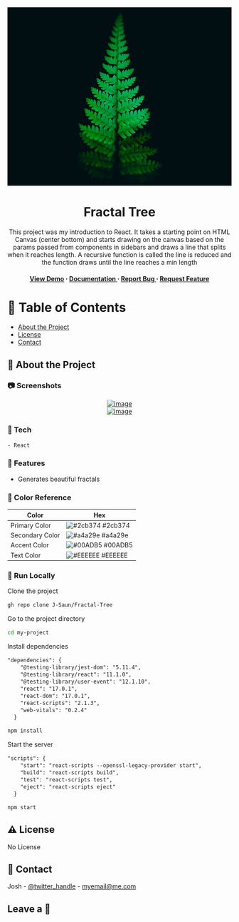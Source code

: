 <div align='center'>

<img src="public\fern.jpg" alt="logo" width=900 height=400 />

<h1>Fractal Tree</h1>
<p>This project was my introduction to React. It takes a starting point on HTML Canvas (center bottom) and starts drawing on the canvas based on the params passed from components in sidebars and draws a line that splits when it reaches length. A recursive function is called the line is reduced and the function draws until the line reaches a min length</p>

<h4> <a href="#">View Demo</a> <span> · </span> <a href="https://github.com/J-Saun/Fractal-Tree/blob/master/README.md"> Documentation </a> <span> · </span> <a href="https://github.com/J-Saun/Fractal-Tree/issues"> Report Bug </a> <span> · </span> <a href="https://github.com/J-Saun/Fractal-Tree/issues"> Request Feature </a> </h4>

</div>

# :notebook_with_decorative_cover: Table of Contents

- [About the Project](#star2-about-the-project)
- [License](#warning-license)
- [Contact](#handshake-contact)

## :star2: About the Project

### :camera: Screenshots

<div align="center"> <a href="L"><img src="https://images.unsplash.com/photo-1531403009284-440f080d1e12?q=80&w=2370&auto=format&fit=crop&ixlib=rb-4.0.3&ixid=M3wxMjA3fDB8MHxwaG90by1wYWdlfHx8fGVufDB8fHx8fA%3D%3D" alt='image' width='800'/></a> </div>
<div align="center"> <a href="L"><img src="https://images.unsplash.com/photo-1601034913836-a1f43e143611?q=80&w=2574&auto=format&fit=crop&ixlib=rb-4.0.3&ixid=M3wxMjA3fDB8MHxwaG90by1wYWdlfHx8fGVufDB8fHx8fA%3D%3D" alt='image' width='800'/></a> </div>

### :space_invader: Tech

    - React

### :dart: Features

- Generates beautiful fractals

### :art: Color Reference

| Color           | Hex                                                              |
| --------------- | ---------------------------------------------------------------- |
| Primary Color   | ![#2cb374](https://via.placeholder.com/10/2cb374?text=+) #2cb374 |
| Secondary Color | ![#a4a29e](https://via.placeholder.com/10/a4a29e?text=+) #a4a29e |
| Accent Color    | ![#00ADB5](https://via.placeholder.com/10/00ADB5?text=+) #00ADB5 |
| Text Color      | ![#EEEEEE](https://via.placeholder.com/10/EEEEEE?text=+) #EEEEEE |

### :running: Run Locally

Clone the project

```bash
gh repo clone J-Saun/Fractal-Tree
```

Go to the project directory

```bash
cd my-project
```

Install dependencies

```
"dependencies": {
    "@testing-library/jest-dom": "5.11.4",
    "@testing-library/react": "11.1.0",
    "@testing-library/user-event": "12.1.10",
    "react": "17.0.1",
    "react-dom": "17.0.1",
    "react-scripts": "2.1.3",
    "web-vitals": "0.2.4"
  }
```

```bash
npm install
```

Start the server

```
"scripts": {
    "start": "react-scripts --openssl-legacy-provider start",
    "build": "react-scripts build",
    "test": "react-scripts test",
    "eject": "react-scripts eject"
  }
```

```bash
npm start
```

## :warning: License

No License

## :handshake: Contact

Josh - [@twitter_handle](x.com) - myemail@me.com

## Leave a :star2:
